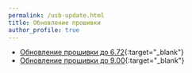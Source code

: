 ```yaml
---
permalink: /usb-update.html
title: Обновление прошивки
author_profile: true
---
```


<script>
location.href = 'https://ps4.customfw.xyz/usb-update-900';
</script>

* [Обновление прошивки до 6.72](usb-update-672){:target="_blank"}
* [Обновление прошивки до 9.00](usb-update-900){:target="_blank"}